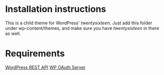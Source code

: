 # Installation instructions

This is a child theme for WordPress' _twentysixteen_. Just add this folder under wp-content/themes, and make sure you have _twentysixteen_ in there as well.

# Requirements

[WordPress REST API](https://wordpress.org/plugins/rest-api/)
[WP OAuth Server](https://wordpress.org/plugins/oauth2-provider/)
